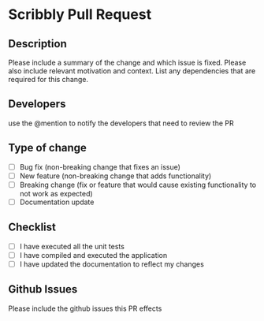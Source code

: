 # Scribbly Pull Request

## Description

Please include a summary of the change and which issue is fixed. Please also include relevant motivation and context. List any dependencies that are required for this change.

## Developers

use the @mention to notify the developers that need to review the PR

## Type of change

- [ ] Bug fix (non-breaking change that fixes an issue)
- [ ] New feature (non-breaking change that adds functionality)
- [ ] Breaking change (fix or feature that would cause existing functionality to not work as expected)
- [ ] Documentation update

## Checklist

- [ ] I have executed all the unit tests
- [ ] I have compiled and executed the application
- [ ] I have updated the documentation to reflect my changes

## Github Issues

Please include the github issues this PR effects